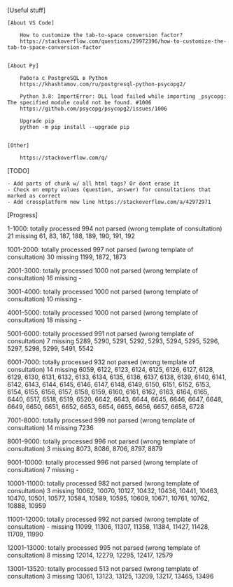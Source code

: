 [Useful stuff]

	[About VS Code]
	
		How to customize the tab-to-space conversion factor?
		https://stackoverflow.com/questions/29972396/how-to-customize-the-tab-to-space-conversion-factor


	[About Py]
	
		Работа с PostgreSQL в Python
		https://khashtamov.com/ru/postgresql-python-psycopg2/

		Python 3.8: ImportError: DLL load failed while importing _psycopg: The specified module could not be found. #1006
		https://github.com/psycopg/psycopg2/issues/1006

		Upgrade pip
		python -m pip install --upgrade pip


	[Other]
	
		https://stackoverflow.com/q/


[TODO]

	- Add parts of chunk w/ all html tags? Or dont erase it
	- Check on empty values (question, answer) for consultations that marked as correct
	- Add crossplatform new line https://stackoverflow.com/a/42972971


[Progress]

1-1000:
	totally processed
		994
	not parsed (wrong template of consultation)
		21
	missing
		61, 83, 187, 188, 189, 190, 191, 192


1001-2000:
	totally processed
		997
	not parsed (wrong template of consultation)
		30
	missing
		1199, 1872, 1873


2001-3000:
	totally processed
		1000
	not parsed (wrong template of consultation)
		16
	missing
		-


3001-4000:
	totally processed
		1000
	not parsed (wrong template of consultation)
		10
	missing
		-


4001-5000:
	totally processed
		1000
	not parsed (wrong template of consultation)
		18
	missing
		-


5001-6000:
	totally processed
		991
	not parsed (wrong template of consultation)
		7
	missing
		5289, 5290, 5291, 5292, 5293, 5294, 5295, 5296, 5297, 5298, 5299, 5491, 5542


6001-7000:
	totally processed
		932
	not parsed (wrong template of consultation)
		14
	missing
		6059, 6122, 6123, 6124, 6125, 6126, 6127, 6128, 6129, 6130, 6131, 6132, 6133, 6134, 6135, 6136, 6137, 6138, 6139, 6140, 6141, 6142, 6143, 6144, 6145, 6146, 6147, 6148, 6149, 6150, 6151, 6152, 6153, 6154, 6155, 6156, 6157, 6158, 6159, 6160, 6161, 6162, 6163, 6164, 6165, 6440, 6517, 6518, 6519, 6520, 6642, 6643, 6644, 6645, 6646, 6647, 6648, 6649, 6650, 6651, 6652, 6653, 6654, 6655, 6656, 6657, 6658, 6728


7001-8000:
	totally processed
		999
	not parsed (wrong template of consultation)
		14
	missing
		7236


8001-9000:
	totally processed
		996
	not parsed (wrong template of consultation)
		3
	missing
		8073, 8086, 8706, 8797, 8879


9001-10000:
	totally processed
		996
	not parsed (wrong template of consultation)
		7
	missing
		-


10001-11000:
	totally processed
		982
	not parsed (wrong template of consultation)
		3
	missing
		10062, 10070, 10127, 10432, 10436, 10441, 10463, 10470, 10501, 10577, 10584, 10589, 10595, 10609, 10671, 10761, 10762, 10888, 10959


11001-12000:
	totally processed
		992
	not parsed (wrong template of consultation)
		-
	missing
		11099, 11306, 11307, 11358, 11384, 11427, 11428, 11709, 11990
			
			
12001-13000:
	totally processed
		995
	not parsed (wrong template of consultation)
		8
	missing
		12014, 12279, 12295, 12417, 12579
	
	
13001-13520:
	totally processed
		513
	not parsed (wrong template of consultation)
		3
	missing
		13061, 13123, 13125, 13209, 13217, 13465, 13496